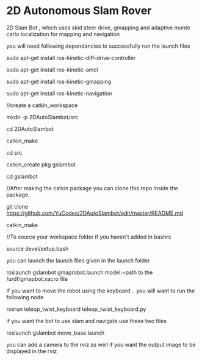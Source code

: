 # 2D Autonomous Slam Rover
2D Slam Bot , which uses skid steer drive, gmapping and adaptive monte carlo localization for mapping and navigation

you will need following dependancies to successfully run the launch files


sudo apt-get install ros-kinetic-diff-drive-controller

sudo apt-get install ros-kinetic-amcl

sudo apt-get install ros-kinetic-gmapping

sudo apt-get install ros-kinetic-navigation

//create a catkin_workspace

mkdir -p 2DAutoSlambot/src

cd 2DAutoSlambot

catkin_make

cd src

catkin_create pkg gslambot

cd gslambot

//After making the catkin package you can clone this repo inside the package.

git clone  https://github.com/YuCodes/2DAutoSlambot/edit/master/README.md

catkin_make

//To source your workspace folder if you haven't added in bashrc

source devel/setup.bash 

you can launch the launch files given in the launch folder

roslaunch gslambot gmaprobot.launch model:=path to the /urdf/gmapbot.xacro file

If you want to move the robot using the keyboard .. you will want to run the following node

rosrun teleop_twist_keyboard teleop_twist_keyboard.py
 
if you want the bot to use slam and navigate use these two files

roslaunch gslambot move_base.launch

you can add a camera to the rviz as well if you want the output image to be displayed in the rviz
 
